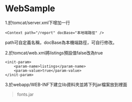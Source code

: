 # WebSample
1.於tomcat/server.xml下增加一行  

    <Context path="/report" docBase="本地端路徑" />

 path可自定義名稱，docBase為本機端路徑，可自行修改。
 
2.於tomcat/web.xml將listings預設值false改為true

    <init-param>
        <param-name>listings</param-name>
        <param-value>true</param-value>
    </init-param>
        
3.於webapp/WEB-INF下建立lib資料夾並將下列jar檔案放到裡面
  >fonts.jar
